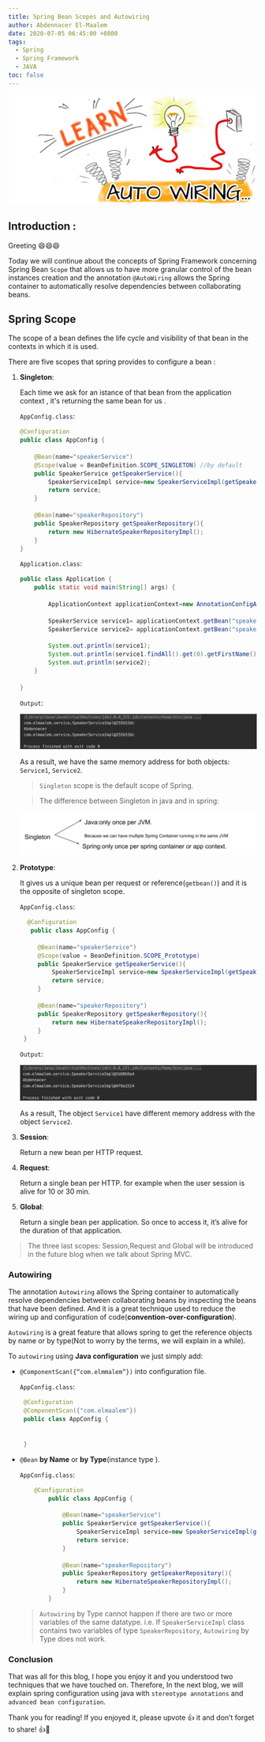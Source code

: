 ```yaml
---
title: Spring Bean Scopes and Autowiring
author: Abdennacer El-Maalem
date: 2020-07-05 06:45:00 +0800
tags:
  - Spring
  - Spring Framework
  - JAVA
toc: false
---
```


![Autowiring in Spring](../../../public/assets/img/sample/Autowiring/Autowiring.png)

## Introduction :

Greeting 😄😄😄

Today we will continue about the concepts of Spring Framework concerning Spring Bean
`Scope` that allows us to have more granular control of the bean instances creation and
the annotation `@AutoWiring` allows the Spring container to automatically resolve
dependencies between collaborating beans.

## Spring Scope

The scope of a bean defines the life cycle and visibility of that bean in the contexts
in which it is used.

There are five scopes that spring provides to configure a bean :

1. **Singleton**:

   Each time we ask for an istance of that bean from the application context ,
   it's returning the same bean for us .

   `AppConfig.class`:

   ```java
   @Configuration
   public class AppConfig {

       @Bean(name="speakerService")
       @Scope(value = BeanDefinition.SCOPE_SINGLETON) //by default
       public SpeakerService getSpeakerService(){
           SpeakerServiceImpl service=new SpeakerServiceImpl(getSpeakerRepository());
           return service;
       }

       @Bean(name="speakerRepository")
       public SpeakerRepository getSpeakerRepository(){
           return new HibernateSpeakerRepositoryImpl();
       }
   }
   ```

   `Application.class`:

   ```java
   public class Application {
       public static void main(String[] args) {

           ApplicationContext applicationContext=new AnnotationConfigApplicationContext(AppConfig.class);// when this line run ,it's going to create a basic registry with 2 beans (speakerService bean ,speakerRepository bean)

           SpeakerService service1= applicationContext.getBean("speakerService",SpeakerService.class);
           SpeakerService service2= applicationContext.getBean("speakerService",SpeakerService.class);

           System.out.println(service1);
           System.out.println(service1.findAll().get(0).getFirstName());
           System.out.println(service2);
       }

   }
   ```

   `Output`:

   ![Output](../../../public/assets/img/sample/Autowiring/output-1.png)

   As a result, we have the same memory address for both objects: `Service1`, `Service2`.

   > `Singleton` scope is the default scope of Spring.

   > The difference between Singleton in java and in spring:

   ![Singleton Java Vs Singleton Spring](../../../public/assets/img/sample/Autowiring/Singleton-Java-Vs-Spring.png)

2. **Prototype**:

   It gives us a unique bean per request or reference(`getbean()`) and it is the opposite of singleton scope.

   `AppConfig.class`:

   ```java
     @Configuration
      public class AppConfig {

        @Bean(name="speakerService")
        @Scope(value = BeanDefinition.SCOPE_Prototype)
        public SpeakerService getSpeakerService(){
            SpeakerServiceImpl service=new SpeakerServiceImpl(getSpeakerRepository());
            return service;
        }

        @Bean(name="speakerRepository")
        public SpeakerRepository getSpeakerRepository(){
            return new HibernateSpeakerRepositoryImpl();
        }
    }
   ```

   `Output`:

   ![Output](../../../public/assets/img/sample/Autowiring/output-2.png)

   As a result, The object `Service1` have different memory address with the object `Service2`.

3. **Session**:

   Return a new bean per HTTP request.

4. **Request**:

   Return a single bean per HTTP. for example when the user session is alive for 10 or 30 min.

5. **Global**:

   Return a single bean per application. So once to access it, it’s alive for the duration of that application.

> The three last scopes: Session,Request and Global will be introduced in the future blog when we talk about Spring MVC.

### Autowiring

The annotation `Autowiring` allows the Spring container to automatically resolve dependencies
between collaborating beans by inspecting the beans that have been defined.
And it is a great technique used to reduce the wiring up and configuration of code(**convention-over-configuration**).

`Autowiring` is a great feature that allows spring to get the reference objects
by name or by type(Not to worry by the terms, we will explain in a while).

To `autowiring` using **Java configuration** we just simply add:

- `@ComponentScan({“com.elmmalem”})` into configuration file.

  `AppConfig.class`:

  ```java
   @Configuration
   @ComponentScan({"com.elmaalem"})
   public class AppConfig {


   }
  ```

- `@Bean` **by Name** or **by Type**(instance type ).

  `AppConfig.class`:

  ```java
      @Configuration
          public class AppConfig {

              @Bean(name="speakerService")
              public SpeakerService getSpeakerService(){
                  SpeakerServiceImpl service=new SpeakerServiceImpl(getSpeakerRepository());
                  return service;
              }

              @Bean(name="speakerRepository")
              public SpeakerRepository getSpeakerRepository(){
                  return new HibernateSpeakerRepositoryImpl();
              }
          }
  ```

  > `Autowiring` by Type cannot happen if there are two or more variables of the same datatype. i.e. If `SpeakerServiceImpl` class contains two variables of type `SpeakerRepository`, `Autowiring` by Type does not work.

### Conclusion

That was all for this blog, I hope you enjoy it and you understood two techniques
that we have touched on. Therefore, In the next blog, we will explain spring
configuration using java with `stereotype annotations` and `advanced bean configuration`.

Thank you for reading! If you enjoyed it, please upvote 👍
it and don’t forget to share! 👍🤙

